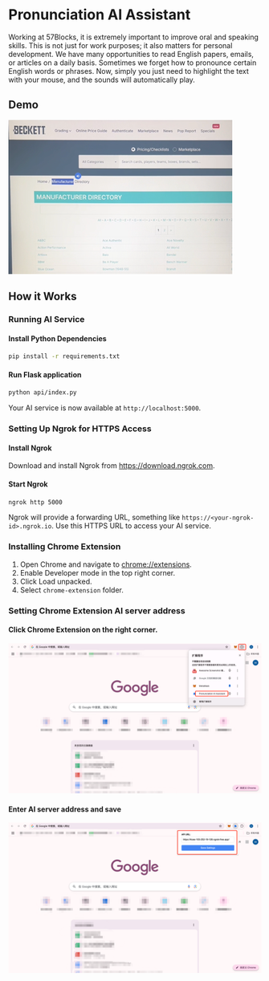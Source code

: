 # Pronunciation AI Assistant

Working at 57Blocks, it is extremely important to improve oral and speaking skills. This is not just for work purposes; it also matters for personal development. We have many opportunities to read English papers, emails, or articles on a daily basis. Sometimes we forget how to pronounce certain English words or phrases. Now,  simply you just need to highlight the text with your mouse, and the sounds will automatically play.

## Demo

[![example-thumb.png](/docs/example-thumb.png)](/docs/example.mp4)

## How it Works

### Running AI Service

#### Install Python Dependencies

```bash
pip install -r requirements.txt
```

#### Run Flask application

```bash
python api/index.py
```

Your AI service is now available at `http://localhost:5000`.

### Setting Up Ngrok for HTTPS Access

#### Install Ngrok

Download and install Ngrok from https://download.ngrok.com.

#### Start Ngrok

```bash
ngrok http 5000
```

Ngrok will provide a forwarding URL, something like `https://<your-ngrok-id>.ngrok.io`. Use this HTTPS URL to access your AI service.

### Installing Chrome Extension

1. Open Chrome and navigate to [chrome://extensions](chrome://extensions).
2. Enable Developer mode in the top right corner.
3. Click Load unpacked.
4. Select `chrome-extension` folder.

### Setting Chrome Extension AI server address

#### Click Chrome Extension on the right corner.
![screenshot1.png](/docs/screenshot1.png)

#### Enter AI server address and save
![screenshot2.png](/docs/screenshot2.png)
